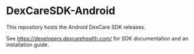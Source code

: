# DexCareSDK-Android

This repository hosts the Android DexCare SDK releases.

See https://developers.dexcarehealth.com/ for SDK documentation and an installation guide.
